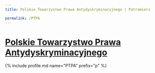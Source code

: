 ```yaml
---
title: Polskie Towarzystwo Prawa Antydyskryminacyjnego | Patromierz

permalink: /PTPA
---
```


# [Polskie Towarzystwo Prawa Antydyskryminacyjnego](https://patronite.pl/PTPA)

{% include profile.md name="PTPA" prefix="p" %}

